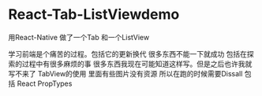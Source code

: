 # React-Tab-ListViewdemo
用React-Native 做了一个Tab 和一个ListView 

学习前端是个痛苦的过程。包括它的更新换代
很多东西不能一下就成功 
包括在探索的过程中有很多麻烦的事
很多东西我现在可能知道这样写。但是之后也许我就写不来了
TabView的使用 
里面有些图片没有资源 所以在跑的时候需要Dissall
包括 React
PropTypes


